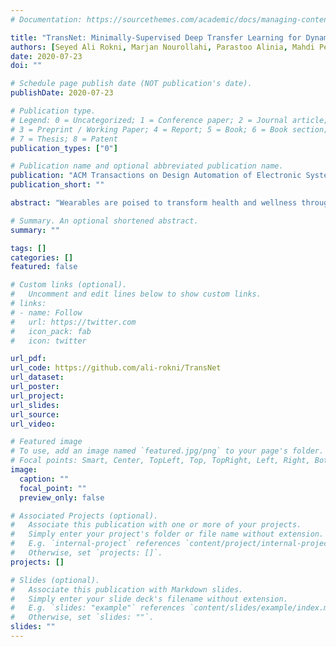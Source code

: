 ```yaml
---
# Documentation: https://sourcethemes.com/academic/docs/managing-content/

title: "TransNet: Minimally-Supervised Deep Transfer Learning for Dynamic Adaptation of Wearable Systems"
authors: [Seyed Ali Rokni, Marjan Nourollahi, Parastoo Alinia, Mahdi Pedram, Iman Mirzadeh, Hassan Ghasemzadeh]
date: 2020-07-23
doi: ""

# Schedule page publish date (NOT publication's date).
publishDate: 2020-07-23

# Publication type.
# Legend: 0 = Uncategorized; 1 = Conference paper; 2 = Journal article;
# 3 = Preprint / Working Paper; 4 = Report; 5 = Book; 6 = Book section;
# 7 = Thesis; 8 = Patent
publication_types: ["0"]

# Publication name and optional abbreviated publication name.
publication: "ACM Transactions on Design Automation of Electronic Systems (TODAES)"
publication_short: ""

abstract: "Wearables are poised to transform health and wellness through automation of cost-effective, objective, and real-time health monitoring. However, machine learning models for these systems are designed based on labeled data collected, and feature representations engineered, in controlled environments. This approach has limited scalability of wearables because (i) collecting and labeling sufficiently large amounts of sensor data is a labor-intensive and expensive process; and (ii) wearables are deployed in highly dynamic environments of the end-users whose context undergoes consistent changes. We introduce TransNet, a deep learning framework that minimizes the costly process of data labeling, feature engineering, and algorithm retraining by constructing a scalable computational approach. TransNet learns general and reusable features in lower layers of the framework and quickly reconfigures the underlying models from a small number of labeled instances in a new domain, such as when the system is adopted by a new user or when a previously unseen event is to be added to event vocabulary of the system. Utilizing TransNet on four activity datasets, TransNet achieves an average accuracy of 88.1% in cross-subject learning scenarios using only one labeled instance for each activity class. This performance improves to an accuracy of 92.7% with five labeled instances."

# Summary. An optional shortened abstract.
summary: ""

tags: []
categories: []
featured: false

# Custom links (optional).
#   Uncomment and edit lines below to show custom links.
# links:
# - name: Follow
#   url: https://twitter.com
#   icon_pack: fab
#   icon: twitter

url_pdf:
url_code: https://github.com/ali-rokni/TransNet
url_dataset:
url_poster:
url_project:
url_slides:
url_source:
url_video:

# Featured image
# To use, add an image named `featured.jpg/png` to your page's folder.
# Focal points: Smart, Center, TopLeft, Top, TopRight, Left, Right, BottomLeft, Bottom, BottomRight.
image:
  caption: ""
  focal_point: ""
  preview_only: false

# Associated Projects (optional).
#   Associate this publication with one or more of your projects.
#   Simply enter your project's folder or file name without extension.
#   E.g. `internal-project` references `content/project/internal-project/index.md`.
#   Otherwise, set `projects: []`.
projects: []

# Slides (optional).
#   Associate this publication with Markdown slides.
#   Simply enter your slide deck's filename without extension.
#   E.g. `slides: "example"` references `content/slides/example/index.md`.
#   Otherwise, set `slides: ""`.
slides: ""
---
```

